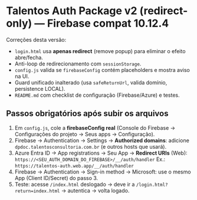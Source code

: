# Talentos Auth Package v2 (redirect-only) — Firebase compat 10.12.4

Correções desta versão:
- `login.html` usa **apenas redirect** (remove popup) para eliminar o efeito abre/fecha.
- Anti-loop de redirecionamento com `sessionStorage`.
- `config.js` valida se `firebaseConfig` contém placeholders e mostra aviso na UI.
- Guard unificado inalterado (usa `safeReturnUrl`, valida domínio, persistence LOCAL).
- `README.md` com checklist de configuração (Firebase/Azure) e testes.

## Passos obrigatórios após subir os arquivos
1) Em `config.js`, cole a **firebaseConfig real** (Console do Firebase → Configurações do projeto → Seus apps → Configuração).
2) Firebase → Authentication → Settings → **Authorized domains**: adicione `dpdoc.talentosconsultoria.com.br` (e outros hosts que usará).
3) Azure Entra ID → App registrations → Seu App → **Redirect URIs** (Web):
   `https://<SEU_AUTH_DOMAIN_DO_FIREBASE>/__/auth/handler`
   Ex.: `https://talentos-auth.web.app/__/auth/handler`
4) Firebase → Authentication → Sign-in method → Microsoft: use o mesmo App (Client ID/Secret) do passo 3.
5) Teste: acesse `/index.html` deslogado → deve ir a `/login.html?return=index.html` → autentica → volta logado.
